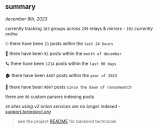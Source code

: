 
## summary
_december 8th, 2023_

currently tracking `163` groups across `299` relays & mirrors - _`101` currently online_

⏲ there have been `21` posts within the `last 24 hours`

🦈 there have been `92` posts within the `month of december`

🪐 there have been `1214` posts within the `last 90 days`

🏚 there have been `4407` posts within the `year of 2023`

🦕 there have been `9097` posts `since the dawn of ransomwatch`

there are `96` custom parsers indexing posts

_`20` sites using v2 onion services are no longer indexed - [support.torproject.org](https://support.torproject.org/onionservices/v2-deprecation/)_

> see the project [README](https://github.com/joshhighet/ransomwatch#ransomwatch--) for backend technicals
